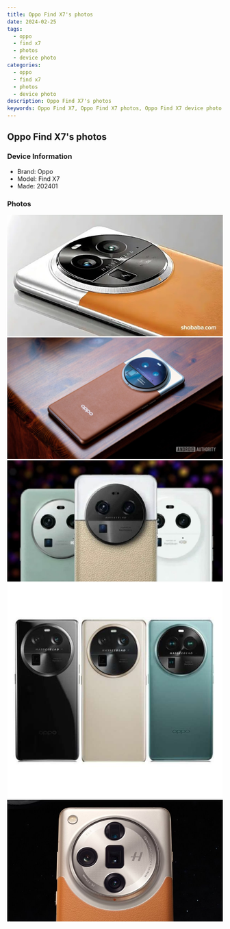 ```yaml
---
title: Oppo Find X7's photos
date: 2024-02-25
tags: 
  - oppo
  - find x7
  - photos
  - device photo
categories: 
  - oppo
  - find x7
  - photos
  - device photo
description: Oppo Find X7's photos
keywords: Oppo Find X7, Oppo Find X7 photos, Oppo Find X7 device photo
---
```


## Oppo Find X7's photos

### Device Information

- Brand: Oppo
- Model: Find X7
- Made: 202401

### Photos

![/images/best-assets/devices/oppo/oppo-find-x7/1.jpg](/images/best-assets/devices/oppo/oppo-find-x7/1.jpg)
![/images/best-assets/devices/oppo/oppo-find-x7/2.jpg](/images/best-assets/devices/oppo/oppo-find-x7/2.jpg)
![/images/best-assets/devices/oppo/oppo-find-x7/3.jpg](/images/best-assets/devices/oppo/oppo-find-x7/3.jpg)
![/images/best-assets/devices/oppo/oppo-find-x7/4.jpg](/images/best-assets/devices/oppo/oppo-find-x7/4.jpg)
![/images/best-assets/devices/oppo/oppo-find-x7/5.jpg](/images/best-assets/devices/oppo/oppo-find-x7/5.jpg)
